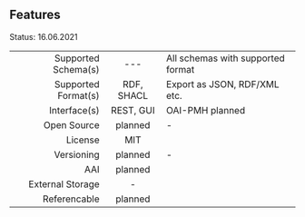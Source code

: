 ## Features

Status: 16.06.2021

|                       |                   |                                                   |
| ---------------------:| :---------------: | ------------------------------------------------- |
| Supported Schema(s)   | ---               | All schemas with supported format                            |
| Supported Format(s)   | RDF, SHACL        | Export as JSON, RDF/XML etc.                                  |
| Interface(s)          | REST, GUI         | OAI-PMH planned                                        |
| Open Source           | planned           | -                                                            |
| License               | MIT               |                                                              |
| Versioning            | planned           | -                                                            |
| AAI                   | planned           |                                                              |
| External Storage      | -                 |                                                              |
| Referencable          | planned           |                                                              |


